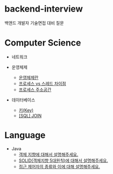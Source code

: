 # backend-interview
백앤드 개발자 기술면접 대비 질문

# Computer Science
+ 네트워크
  

+ 운영체제
  + [운영체제란][운영체제란]
  + [프로세스 vs 스레드 차이점][프로세스스레드차이점]
  + [프로세스 주소공간][프로세스주소공간]
  

+ 데이터베이스
  + [키(Key)][키]
  + [[SQL] JOIN][조인]



# Language
+ Java
  + [객체 지향에 대해서 설명해주세요.][객체지향]
  + [SOLID(객체지향 5대원칙)에 대해서 설명해주세요.][객체지향SOLID]
  + [접근 제어자의 종류와 이에 대해 설명해주세요.][접근제어자]


[객체지향]: https://github.com/daeuun/backend-interview/blob/main/Java/%EA%B0%9D%EC%B2%B4%EC%A7%80%ED%96%A5%EC%97%90%20%EB%8C%80%ED%95%B4%EC%84%9C%20%EC%84%A4%EB%AA%85%ED%95%B4%EC%A3%BC%EC%84%B8%EC%9A%94.md
[객체지향SOLID]: https://github.com/daeuun/backend-interview/blob/main/Java/SOLID(%EA%B0%9D%EC%B2%B4%EC%A7%80%ED%96%A5%205%EB%8C%80%EC%9B%90%EC%B9%99)%EC%97%90%20%EB%8C%80%ED%95%B4%EC%84%9C%20%EC%84%A4%EB%AA%85%ED%95%B4%EC%A3%BC%EC%84%B8%EC%9A%94.md
[접근제어자]: https://github.com/daeuun/backend-interview/blob/main/Java/%EC%A0%91%EA%B7%BC%20%EC%A0%9C%EC%96%B4%EC%9E%90%EC%9D%98%20%EC%A2%85%EB%A5%98%EC%99%80%20%EC%9D%B4%EC%97%90%20%EB%8C%80%ED%95%B4%20%EC%84%A4%EB%AA%85%ED%95%B4%EC%A3%BC%EC%84%B8%EC%9A%94.md
[키]: https://github.com/daeuun/backend-interview/blob/main/Java/%EA%B0%9D%EC%B2%B4%EC%A7%80%ED%96%A5%EC%97%90%20%EB%8C%80%ED%95%B4%EC%84%9C%20%EC%84%A4%EB%AA%85%ED%95%B4%EC%A3%BC%EC%84%B8%EC%9A%94.md
[조인]: https://github.com/daeuun/backend-interview/blob/main/Java/%EA%B0%9D%EC%B2%B4%EC%A7%80%ED%96%A5%EC%97%90%20%EB%8C%80%ED%95%B4%EC%84%9C%20%EC%84%A4%EB%AA%85%ED%95%B4%EC%A3%BC%EC%84%B8%EC%9A%94.md
[운영체제란]: https://github.com/daeuun/backend-interview/blob/main/Computer%20Science/OperatingSystem/%EC%9A%B4%EC%98%81%EC%B2%B4%EC%A0%9C%EB%9E%80.md
[프로세스스레드차이점]: https://github.com/daeuun/backend-interview/blob/main/Computer%20Science/OperatingSystem/%ED%94%84%EB%A1%9C%EC%84%B8%EC%8A%A4%20vs%20%EC%8A%A4%EB%A0%88%EB%93%9C%20%EC%B0%A8%EC%9D%B4%EC%A0%90.md
[프로세스주소공간]: https://github.com/daeuun/backend-interview/blob/main/Computer%20Science/OperatingSystem/%ED%94%84%EB%A1%9C%EC%84%B8%EC%8A%A4%20%EC%A3%BC%EC%86%8C%EA%B3%B5%EA%B0%84.md
